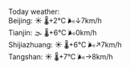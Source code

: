Today weather:  
Beijing: ☀️ 🌡️+2°C 🌬️↓7km/h  
Tianjin: 🌫  🌡️+6°C 🌬️0km/h  
Shijiazhuang: ☀️ 🌡️+6°C 🌬️↗7km/h  
Tangshan: ☀️ 🌡️+7°C 🌬️→8km/h  
